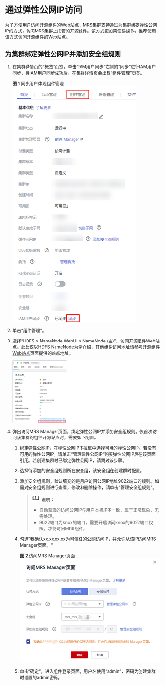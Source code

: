 # 通过弹性公网IP访问<a name="mrs_01_0646"></a>

为了方便用户访问开源组件的Web站点，MRS集群支持通过为集群绑定弹性公网IP的方式，访问MRS集群上托管的开源组件。该方式更加简便易操作，推荐使用该方式访问开源组件的Web站点。

## 为集群绑定弹性公网IP并添加安全组规则<a name="section1664564712116"></a>

1.  在集群详情页的“概览”页签，单击“IAM用户同步“右侧的“同步”进行IAM用户同步，待IAM用户同步成功后，在集群详情页会出现“组件管理”页签。

    **图 1**  同步用户体现组件管理<a name="fig12565520121916"></a>  
    ![](figures/同步用户体现组件管理.png "同步用户体现组件管理")

2.  单击“组件管理”。
3.  选择“HDFS \> NameNode WebUI \> NameNode \(主\)”，访问开源组件Web站点。此处仅以HDFS NameNode为例介绍，其他组件访问地址请参考[开源组件Web站点](开源组件Web站点.md)页面提供的站点地址。

    ![](figures/8-07-zh.png)

4.  弹出访问MRS Manager页面，绑定弹性公网IP并添加安全组规则。仅首次访问该集群的组件开源站点时，需要如下配置。
    1.  绑定弹性公网IP，在弹性公网IP下拉框中选择可用的弹性公网IP。若没有可用的弹性公网IP，请单击“管理弹性公网IP“购买弹性公网IP后在该页面引用。若创建集群时已绑定弹性公网IP，请跳过该步骤。
    2.  选择待添加的安全组规则所在安全组，该安全组在创建群时配置。
    3.  添加安全组规则，默认填充的是用户访问公网IP地址9022端口的规则。如需对安全组规则进行查看，修改和删除操作，请单击“管理安全组规则“。

        >![](public_sys-resources/icon-note.gif) **说明：** 
        >-   自动获取的访问公网IP与用户本机IP不一致，属于正常现象，无需处理。
        >-   9022端口为knox的端口，需要开启访问knox的9022端口权限，才能访问MRS组件。

    4.  勾选“我确认xx.xx.xx.xx为可信任的公网访问IP，并允许从该IP访问MRS Manager页面。“

        **图 2**  访问MRS Manager页面<a name="fig1499010361525"></a>  
        ![](figures/访问MRS-Manager页面.png "访问MRS-Manager页面")

    5.  单击“确定“，进入组件登录页面，用户名使用“admin”，密码为创建集群时设置的admin密码。


